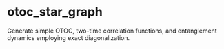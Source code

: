 # otoc_star_graph
Generate simple OTOC, two-time correlation functions, and entanglement dynamics employing exact diagonalization. 
